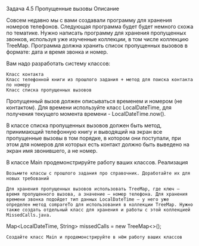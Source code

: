 Задача 4.5  Пропущенные вызовы
Описание

Совсем недавно мы с вами создавали программу для хранения номеров телефонов. Следующая программа будет будет немного схожа по тематике. Нужно написать программу для хранения пропущенных звонков, используя уже изученные коллекции, в том числе коллекцию TreeMap. Программа должна хранить список пропущенных вызовов в формате: дата и время звонка и номер.

Вам надо разработать систему классов:

    Класс контакта
    Класс телефонной книги из прошлого задания + метод для поиска контакта по номеру
    Класс списка пропущенных вызовов

Пропущенный вызов должен описываться временем и номером (не контактом). Для времени используйте класс LocalDateTime, для получения текущего момента времени - LocalDateTime.now().

В классе списка пропущенных вызовов должен быть метод, принимающий телефонную книгу и выводящий на экран все пропущенные вызовы в том порядке, в котором они поступали, при этом для номеров для которых есть контакт должно быть выведено на экран имя звонившего, а не номер.

В классе Main продемонстрируйте работу ваших классов.
Реализация

    Возьмите классы с прошлого задания про справочник. Доработайте их для новых требований

    Для хранения пропущенных вызовов использовать TreeMap, где ключ — время пропущенного вызова, а значение — номер телефона. Для хранения времени звонка подойдет тип данных LocalDateTime — у него уже определен метод compareTo для использования в коллекции TreeMap. Нужно также создать отдельный класс для хранения и работы с этой коллекцией MissedCalls.java.

Map<LocalDateTime, String> missedCalls = new TreeMap<>();

    Создайте класс Main и продемонстрируйте в нём работу ваших классов
